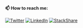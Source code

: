 
#### 📫 How to reach me: 
[![Twitter](https://img.shields.io/badge/twitter-%231DA1F2.svg?&style=for-the-badge&logo=twitter&logoColor=white)](https://twitter.com/sevvalserbes)
[![LinkedIn](https://img.shields.io/badge/linkedin-%230077B5.svg?&style=for-the-badge&logo=linkedin&logoColor=white)](https://www.linkedin.com/in/sevvalserbes/)
[![StackShare](http://img.shields.io/badge/tech-stack-0690fa.svg?style=for-the-badge&logo=tech-stack&logoColor=white)](https://stackshare.io/sevvalserbes/my-stack)
<!--
**sevvalserbes/sevvalserbes** is a ✨ _special_ ✨ repository because its `README.md` (this file) appears on your GitHub profile.

Here are some ideas to get you started:

- 🔭 I’m currently working on ...
- 🌱 I’m currently learning ...
- 👯 I’m looking to collaborate on ...
- 🤔 I’m looking for help with ...
- 💬 Ask me about ...
- 📫 How to reach me: ...
- ⚡ Fun fact: ...
-->
